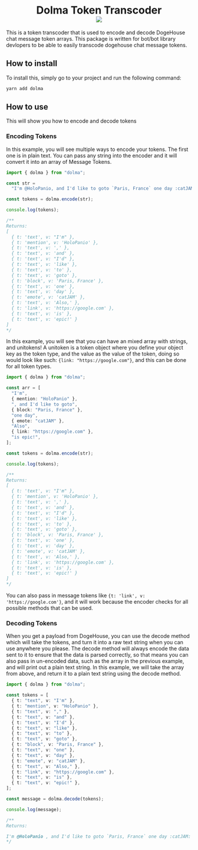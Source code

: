 <h1 align=center>
Dolma Token Transcoder<br>
<a href="https://www.npmjs.com/package/@dogehouse/dolma"><img src="https://img.shields.io/npm/v/@dogehouse/dolma?style=for-the-badge"></a>
</h1>
This is a token transcoder that is used to encode and decode DogeHouse chat message token arrays.  This package is written for bot/bot library devlopers to be able to easily transcode dogehouse chat message tokens.

## How to install

To install this, simply go to your project and run the following command:

```cmd
yarn add dolma
```

## How to use

This will show you how to encode and decode tokens

### Encoding Tokens

In this example, you will see multiple ways to encode your tokens. The first one is in plain text. You can pass any string into the encoder and it will convert it into an array of Message Tokens.

```ts
import { dolma } from "dolma";

const str =
  "I'm @HoloPanio, and I'd like to goto `Paris, France` one day :catJAM: Also, https://google.com is epic!";

const tokens = dolma.encode(str);

console.log(tokens);

/**
Returns: 
[
  { t: 'text', v: "I'm" },
  { t: 'mention', v: 'HoloPanio' },
  { t: 'text', v: ',' },
  { t: 'text', v: 'and' },
  { t: 'text', v: "I'd" },
  { t: 'text', v: 'like' },
  { t: 'text', v: 'to' },
  { t: 'text', v: 'goto' },
  { t: 'block', v: 'Paris, France' },
  { t: 'text', v: 'one' },
  { t: 'text', v: 'day' },
  { t: 'emote', v: 'catJAM' },
  { t: 'text', v: 'Also,' },
  { t: 'link', v: 'https://google.com' },
  { t: 'text', v: 'is' },
  { t: 'text', v: 'epic!' }
]
*/
```

In this example, you will see that you can have an mixed array with strings, and unitokens! A unitoken is a token object where you define your object key as the token type, and the value as the value of the token, doing so would look like such: `{link: "https://google.com"}`, and this can be done for all token types.

```ts
import { dolma } from "dolma";

const arr = [
  "I'm",
  { mention: "HoloPanio" },
  ", and I'd like to goto",
  { block: "Paris, France" },
  "one day",
  { emote: "catJAM" },
  "Also",
  { link: "https://google.com" },
  "is epic!",
];

const tokens = dolma.encode(str);

console.log(tokens);

/**
Returns: 
[
  { t: 'text', v: "I'm" },
  { t: 'mention', v: 'HoloPanio' },
  { t: 'text', v: ',' },
  { t: 'text', v: 'and' },
  { t: 'text', v: "I'd" },
  { t: 'text', v: 'like' },
  { t: 'text', v: 'to' },
  { t: 'text', v: 'goto' },
  { t: 'block', v: 'Paris, France' },
  { t: 'text', v: 'one' },
  { t: 'text', v: 'day' },
  { t: 'emote', v: 'catJAM' },
  { t: 'text', v: 'Also,' },
  { t: 'link', v: 'https://google.com' },
  { t: 'text', v: 'is' },
  { t: 'text', v: 'epic!' }
]
*/
```

You can also pass in message tokens like `{t: 'link', v: 'https://google.com'}`, and it will work because the encoder checks for all possible methods that can be used.

### Decoding Tokens

When you get a payload from DogeHouse, you can use the decode method which will take the tokens, and turn it into a raw text string when you can use anywhere you please. The decode method will always encode the data sent to it to ensure that the data is parsed correctly, so that means you can also pass in un-encoded data, such as the array in the previous example, and will print out a plain text string. In this example, we will take the array from above, and return it to a plain text string using the decode method.

```ts
import { dolma } from "dolma";

const tokens = [
  { t: "text", v: "I'm" },
  { t: "mention", v: "HoloPanio" },
  { t: "text", v: "," },
  { t: "text", v: "and" },
  { t: "text", v: "I'd" },
  { t: "text", v: "like" },
  { t: "text", v: "to" },
  { t: "text", v: "goto" },
  { t: "block", v: "Paris, France" },
  { t: "text", v: "one" },
  { t: "text", v: "day" },
  { t: "emote", v: "catJAM" },
  { t: "text", v: "Also," },
  { t: "link", v: "https://google.com" },
  { t: "text", v: "is" },
  { t: "text", v: "epic!" },
];

const message = dolma.decode(tokens);

console.log(message);

/**
Returns: 

I'm @HoloPanio , and I'd like to goto `Paris, France` one day :catJAM: Also, https://google.com is epic!
*/
```